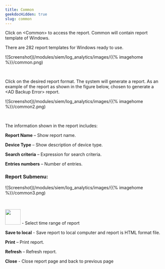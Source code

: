 ```yaml
---
title: Common
geekdocHidden: true
slug: common
---
```


Click on \<Common> to access the report. Common will contain report template of Windows. 

There are 282 report templates for Windows ready to use. 

![Screenshot](/modules/siem/log_analytics/images/{{% imagehome %}}/common.png)

&nbsp;

Click on the desired report format. The system will generate a report. As an example of the report as shown in the figure below, chosen to generate a \<AD Backup Error> report.

![Screenshot](/modules/siem/log_analytics/images/{{% imagehome %}}/common2.png)

&nbsp;

The information shown in the report includes:

<strong>Report Name</strong> – Show report name.

<strong>Device Type</strong> – Show description of device type.

<strong>Search criteria</strong> – Expression for search criteria.

<strong>Entries numbers</strong> – Number of entries.

### Report Submenu:

![Screenshot](/modules/siem/log_analytics/images/{{% imagehome %}}/common3.png)

&nbsp;

<img src="/cloud_vista/loganalytics/images/{{% imagehome %}}/timeicon.png" width="50px"> - Select time range of report

<strong>Save to local</strong> - Save report to local computer and report is HTML format file.

<strong>Print</strong> – Print report.

<strong>Refresh</strong> – Refresh report.

<strong>Close</strong> - Close report page and back to previous page


